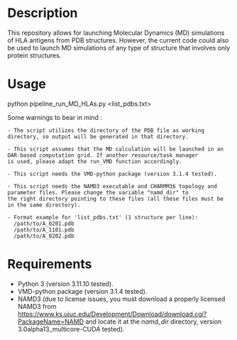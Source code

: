 # **Description**

This repository allows for launching Molecular Dynamics (MD) simulations of HLA antigens from PDB structures. However, the current code could also be used to launch MD simulations of any type of structure that involves only protein structures.

# **Usage**

python pipeline_run_MD_HLAs.py <list_pdbs.txt>

Some warnings to bear in mind :

    - The script utilizes the directory of the PDB file as working directory, so output will be generated in that directory. 

    - This script assumes that the MD calculation will be launched in an OAR-based computation grid. If another resource/task manager
    is used, please adapt the run_VMD function accordingly.

    - This script needs the VMD-python package (version 3.1.4 tested).

    - This script needs the NAMD3 executable and CHARMM36 topology and parameter files. Please change the variable "namd_dir" to 
    the right directory pointing to these files (all these files must be in the same directory).

    - Format example for 'list_pdbs.txt' (1 structure per line):
      /path/to/A_0201.pdb
      /path/to/A_1101.pdb
      /path/to/A_0202.pdb

# **Requirements**

- Python 3 (version 3.11.10 tested).
- VMD-python package (version 3.1.4 tested).
- NAMD3 (due to license issues, you must download a properly licensed NAMD3 from https://www.ks.uiuc.edu/Development/Download/download.cgi?PackageName=NAMD and locate it at the *namd_dir* directory, version 3.0alpha13_multicore-CUDA tested).